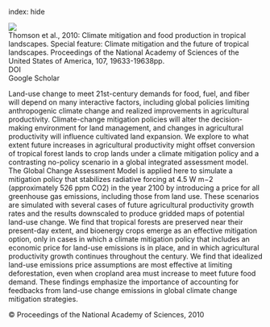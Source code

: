index: hide

<div class="Citation">
    <div class="Citation-thumb CitationThumb-linked"  data-href="https://doi.org/10.1073/pnas.0910467107">
      <img src="https://static.claimspace.cloud/climate-study-static/refs/thumbs/6/Thomson_et_al_2010-thumb.png" />
    </div>

  <div class="Citation-body">
    <div class="Citation-text">Thomson et al., 2010: Climate mitigation and food production in tropical landscapes. Special feature: Climate mitigation and the future of tropical landscapes. <span class="Article-journal">Proceedings of the National Academy of Sciences of the United States of America, </span><span class="Article-volume">107, </span>19633-19638pp.</div>
    <div class="Citation-links">
      <div class="CitationLink" data-href="https://doi.org/10.1073/pnas.0910467107">
        <div class="CitationLink-icon CitationLink-Doi"></div>
        <div class="CitationLink-text">DOI</div>
      </div>
      <div class="CitationLink" data-href="https://scholar.google.com/scholar?q=10.1073/pnas.0910467107">
        <div class="CitationLink-icon CitationLink-Scholar"></div>
        <div class="CitationLink-text">Google Scholar</div>
      </div>
    </div>
  </div>
</div>

Land-use change to meet 21st-century demands for food, fuel, and fiber will depend on many interactive factors, including global policies limiting anthropogenic climate change and realized improvements in agricultural productivity. Climate-change mitigation policies will alter the decision-making environment for land management, and changes in agricultural productivity will influence cultivated land expansion. We explore to what extent future increases in agricultural productivity might offset conversion of tropical forest lands to crop lands under a climate mitigation policy and a contrasting no-policy scenario in a global integrated assessment model. The Global Change Assessment Model is applied here to simulate a mitigation policy that stabilizes radiative forcing at 4.5 W m−2 (approximately 526 ppm CO2) in the year 2100 by introducing a price for all greenhouse gas emissions, including those from land use. These scenarios are simulated with several cases of future agricultural productivity growth rates and the results downscaled to produce gridded maps of potential land-use change. We find that tropical forests are preserved near their present-day extent, and bioenergy crops emerge as an effective mitigation option, only in cases in which a climate mitigation policy that includes an economic price for land-use emissions is in place, and in which agricultural productivity growth continues throughout the century. We find that idealized land-use emissions price assumptions are most effective at limiting deforestation, even when cropland area must increase to meet future food demand. These findings emphasize the importance of accounting for feedbacks from land-use change emissions in global climate change mitigation strategies.

<div class="Citation-copy">
&copy; Proceedings of the National Academy of Sciences, 2010
</div>